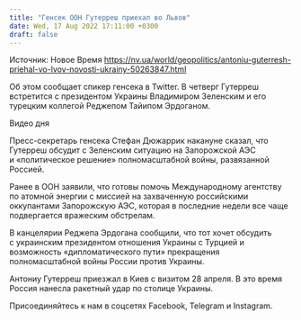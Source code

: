 ```yaml
---
title: "Генсек ООН Гутерреш приехал во Львов"
date: Wed, 17 Aug 2022 17:11:00 +0300
draft: false
---
```

Источник: Новое Время https://nv.ua/world/geopolitics/antoniu-guterresh-priehal-vo-lvov-novosti-ukrainy-50263847.html


Об этом сообщает спикер генсека в Twitter. В четверг Гутерреш встретится с президентом Украины Владимиром Зеленским и его турецким коллегой Реджепом Тайипом Эрдоганом.

 Видео дня   

Пресс-секретарь генсека Стефан Дюжаррик накануне сказал, что Гутерреш обсудит с Зеленским ситуацию на Запорожской АЭС и «политическое решение» полномасштабной войны, развязанной Россией.

Ранее в ООН заявили, что готовы помочь Международному агентству по атомной энергии с миссией на захваченную российскими оккупантами Запорожскую АЭС, которая в последние недели все чаще подвергается вражеским обстрелам.

В канцелярии Реджепа Эрдогана сообщили, что тот хочет обсудить с украинским президентом отношения Украины с Турцией и возможность «дипломатического пути» прекращения полномасштабной войны России против Украины.

Антониу Гутерреш приезжал в Киев с визитом 28 апреля. В это время Россия нанесла ракетный удар по столице Украины.

Присоединяйтесь к нам в соцсетях Facebook, Telegram и Instagram.
